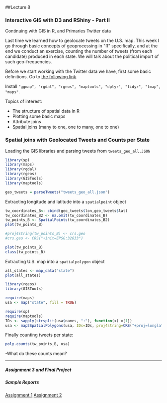 ##Lecture 8

### Interactive GIS with D3 and RShiny - Part II

Continuing with GIS in R, and Primaries Twitter data

Last time we learned how to geolocate tweets on the U.S. map. This week I go through basic concepts of geoprocessing in "R" specifically, and at the end we conduct an exercise, counting the number of tweets (from each candidate) produced in each state. We will talk about the political import of such geo-frequencies.

Before we start working with the Twitter data we have, first some basic definitions. Go to [the following link](https://cran.r-project.org/doc/contrib/intro-spatial-rl.pdf). 

Install ```"ggmap", "rgdal", "rgeos", "maptools", "dplyr", "tidyr", "tmap", "maps"```.

Topics of interest: 

* The structure of spatial data in R
* Plotting some basic maps
* Attribute joins
* Spatial joins (many to one, one to many, one to one)


### Spatial joins with Geolocated Tweets and Counts per State

Loading the GIS libraries and parsing tweets from ```tweets_geo_all.JSON```
```r
library(sp)
library(maps)
library(rgdal)
library(rgeos)
library(GISTools)
library(maptools)

geo_tweets = parseTweets("tweets_geo_all.json")
```

Extracting longitude and latitude into a ```spatialpoint``` object

```r
tw_coordinates_B<- cbind(geo_tweets$lon,geo_tweets$lat)
tw_coordinates_B2 <- na.omit(tw_coordinates_B)
tw_points_B <- SpatialPoints(tw_coordinates_B2)
plot(tw_points_B)

#proj4string(tw_points_B) <- crs.geo
#crs.geo <- CRS("+init=EPSG:32633")

plot(tw_points_B)
class(tw_points_B)
```

Extracting U.S. map into a ```spatialpolygon``` object

```r
all_states <- map_data("state")
plot(all_states)

library(rgeos)
library(GISTools)

require(maps)
usa <- map("state", fill = TRUE)

require(sp)
require(maptools)
IDs <- sapply(strsplit(usa$names, ":"), function(x) x[1])
usa <- map2SpatialPolygons(usa, IDs=IDs, proj4string=CRS("+proj=longlat +datum=WGS84"))
```

Finally counting tweets per state:

```r
poly.counts(tw_points_B, usa)
```

-What do these counts mean?


---
##### Assignment 3 and Final Project

##### Sample Reports

[Assignment 1](https://www.dropbox.com/sh/e0zna8acavew2j4/AADPkqXnGgqSyXxeQNES1ALma?dl=0)
[Assignment 2](https://www.dropbox.com/sh/ztw01pa6zxtvfa4/AAAgDniTgQQ7HRZwrL5WE6Rqa?dl=0)
